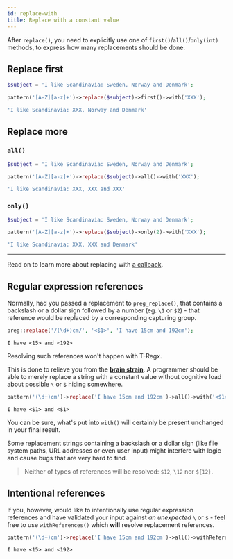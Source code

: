 ```yaml
---
id: replace-with
title: Replace with a constant value
---
```


After `replace()`, you need to explicitly use one of `first()`/`all()`/`only(int)` methods, to express how many
replacements should be done.

## Replace first

```php
$subject = 'I like Scandinavia: Sweden, Norway and Denmark'; 

pattern('[A-Z][a-z]+')->replace($subject)->first()->with('XXX');
```
```php
'I like Scandinavia: XXX, Norway and Denmark'
```

## Replace more

### `all()`

```php
$subject = 'I like Scandinavia: Sweden, Norway and Denmark'; 

pattern('[A-Z][a-z]+')->replace($subject)->all()->with('XXX');
```
```php
'I like Scandinavia: XXX, XXX and XXX'
```

### `only()`

```php
$subject = 'I like Scandinavia: Sweden, Norway and Denmark'; 

pattern('[A-Z][a-z]+')->replace($subject)->only(2)->with('XXX');
```
```php
'I like Scandinavia: XXX, XXX and Denmark'
```

---

Read on to learn more about replacing with [a callback](replace-callback.md).

## Regular expression references

Normally, had you passed a replacement to `preg_replace()`, that contains a backslash or a dollar sign followed by a 
number (eg. `\1` or `$2`) - that reference would be replaced by a corresponding capturing group.

```php
preg::replace('/(\d+)cm/', '<$1>', 'I have 15cm and 192cm');
```
```text
I have <15> and <192>
```

Resolving such references won't happen with T-Regx.
 
This is done to relieve you from the [**brain strain**](overview.md#brain-strain). A programmer should be able to merely 
replace a string with a constant value without cognitive load about possible `\` or `$` hiding somewhere.

```php
pattern('(\d+)cm')->replace('I have 15cm and 192cm')->all()->with('<$1>');
```
```text
I have <$1> and <$1>
```

You can be sure, what's put into `with()` will certainly be present unchanged in your final result.

Some replacement strings containing a backslash or a dollar sign (like file system paths, URL addresses or even user input) 
might interfere with logic and cause bugs that are very hard to find.

> Neither of types of references will be resolved: `$12`, `\12` nor `${12}`.

## Intentional references

If you, however, would like to intentionally use regular expression references and have validated your input 
against *an unexpected* `\` or `$` - feel free to use `withReferences()` which **will** resolve replacement references.

```php
pattern('(\d+)cm')->replace('I have 15cm and 192cm')->all()->withReferences('<$1>');
```
```text
I have <15> and <192>
```
